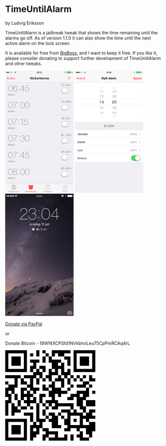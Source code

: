 # TimeUntilAlarm
by Ludvig Eriksson

TimeUntilAlarm is a jailbreak tweak that shows the time remaining until the alarms go off. As of version 1.1.0 it can also show the time until the next active alarm on the lock screen.

It is available for free from [BigBoss](http://moreinfo.thebigboss.org/moreinfo/depiction.php?file=timeuntilalarmDp), and I want to keep it free. If you like it, please consider donating to support further development of TimeUntilAlarm and other tweaks.

<img src="/Screenshots/1.PNG" alt="Screenshot 1" width="220"/>
<img src="/Screenshots/2.PNG" alt="Screenshot 2" width="220"/>
<img src="/Screenshots/3.PNG" alt="Screenshot 3" width="220"/>

[Donate via PayPal](https://www.paypal.com/cgi-bin/webscr?cmd=_donations&business=ludvigeriksson%40icloud%2ecom&lc=US&item_name=Donation%20to%20Ludvig%20Eriksson&no_note=0&currency_code=USD&bn=PP%2dDonationsBF%3abtn_donateCC_LG%2egif%3aNonHostedGuest)

or

Donate Bitcoin - 18Wf4XCPSfd1NVkbhoLeu75CpPmRCAq4rL

<img src="/Screenshots/Bitcoin.png" alt="Bitcoin"/>
